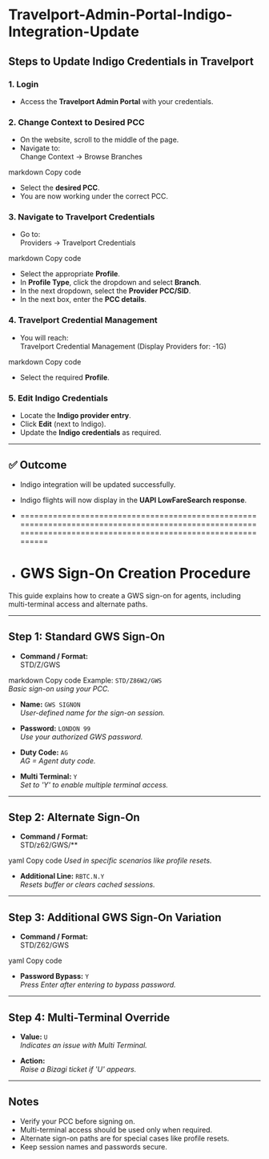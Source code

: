# Travelport-Admin-Portal-Indigo-Integration-Update

## Steps to Update Indigo Credentials in Travelport

### 1. Login
- Access the **Travelport Admin Portal** with your credentials.  

### 2. Change Context to Desired PCC
- On the website, scroll to the middle of the page.  
- Navigate to:  
Change Context → Browse Branches

markdown
Copy code
- Select the **desired PCC**.  
- You are now working under the correct PCC.  

### 3. Navigate to Travelport Credentials
- Go to:  
Providers → Travelport Credentials

markdown
Copy code
- Select the appropriate **Profile**.  
- In **Profile Type**, click the dropdown and select **Branch**.  
- In the next dropdown, select the **Provider PCC/SID**.  
- In the next box, enter the **PCC details**.  

### 4. Travelport Credential Management
- You will reach:  
Travelport Credential Management (Display Providers for: <PCC>-1G)

markdown
Copy code
- Select the required **Profile**.  

### 5. Edit Indigo Credentials
- Locate the **Indigo provider entry**.  
- Click **Edit** (next to Indigo).  
- Update the **Indigo credentials** as required.  

---

## ✅ Outcome
- Indigo integration will be updated successfully.  
- Indigo flights will now display in the **UAPI LowFareSearch response**.

- ===============================================================================================================================================================

- # GWS Sign-On Creation Procedure

This guide explains how to create a GWS sign-on for agents, including multi-terminal access and alternate paths.

---

## Step 1: Standard GWS Sign-On

- **Command / Format:**  
STD/Z<PCC>/GWS

markdown
Copy code
Example: `STD/Z86W2/GWS`  
*Basic sign-on using your PCC.*

- **Name:** `GWS SIGNON`  
*User-defined name for the sign-on session.*

- **Password:** `LONDON 99`  
*Use your authorized GWS password.*

- **Duty Code:** `AG`  
*AG = Agent duty code.*

- **Multi Terminal:** `Y`  
*Set to 'Y' to enable multiple terminal access.*

---

## Step 2: Alternate Sign-On

- **Command / Format:**  
STD/z62/GWS/**

yaml
Copy code
*Used in specific scenarios like profile resets.*

- **Additional Line:** `RBTC.N.Y`  
*Resets buffer or clears cached sessions.*

---

## Step 3: Additional GWS Sign-On Variation

- **Command / Format:**  
STD/Z62/GWS

yaml
Copy code

- **Password Bypass:** `Y`  
*Press Enter after entering to bypass password.*

---

## Step 4: Multi-Terminal Override

- **Value:** `U`  
*Indicates an issue with Multi Terminal.*

- **Action:**  
*Raise a Bizagi ticket if 'U' appears.*

---

## Notes

- Verify your PCC before signing on.  
- Multi-terminal access should be used only when required.  
- Alternate sign-on paths are for special cases like profile resets.  
- Keep session names and passwords secure.  

  
